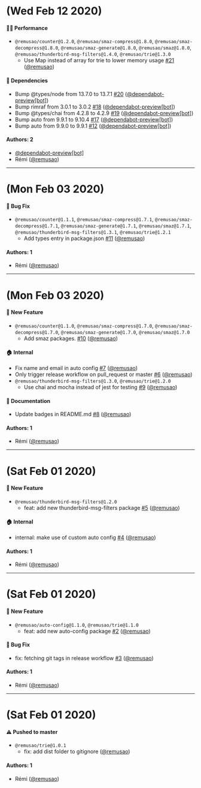 # (Wed Feb 12 2020)

#### :running_woman: Performance

- `@remusao/counter@1.2.0`, `@remusao/smaz-compress@1.8.0`, `@remusao/smaz-decompress@1.8.0`, `@remusao/smaz-generate@1.8.0`, `@remusao/smaz@1.8.0`, `@remusao/thunderbird-msg-filters@1.4.0`, `@remusao/trie@1.3.0`
  - Use Map instead of array for trie to lower memory usage [#21](https://github.com/remusao/mono/pull/21) ([@remusao](https://github.com/remusao))

#### :nut_and_bolt: Dependencies

- Bump @types/node from 13.7.0 to 13.7.1 [#20](https://github.com/remusao/mono/pull/20) ([@dependabot-preview[bot]](https://github.com/dependabot-preview[bot]))
- Bump rimraf from 3.0.1 to 3.0.2 [#18](https://github.com/remusao/mono/pull/18) ([@dependabot-preview[bot]](https://github.com/dependabot-preview[bot]))
- Bump @types/chai from 4.2.8 to 4.2.9 [#19](https://github.com/remusao/mono/pull/19) ([@dependabot-preview[bot]](https://github.com/dependabot-preview[bot]))
- Bump auto from 9.9.1 to 9.10.4 [#17](https://github.com/remusao/mono/pull/17) ([@dependabot-preview[bot]](https://github.com/dependabot-preview[bot]))
- Bump auto from 9.9.0 to 9.9.1 [#12](https://github.com/remusao/mono/pull/12) ([@dependabot-preview[bot]](https://github.com/dependabot-preview[bot]))

#### Authors: 2

- [@dependabot-preview[bot]](https://github.com/dependabot-preview[bot])
- Rémi ([@remusao](https://github.com/remusao))

---

# (Mon Feb 03 2020)

#### :bug: Bug Fix

- `@remusao/counter@1.1.1`, `@remusao/smaz-compress@1.7.1`, `@remusao/smaz-decompress@1.7.1`, `@remusao/smaz-generate@1.7.1`, `@remusao/smaz@1.7.1`, `@remusao/thunderbird-msg-filters@1.3.1`, `@remusao/trie@1.2.1`
  - Add types entry in package.json [#11](https://github.com/remusao/mono/pull/11) ([@remusao](https://github.com/remusao))

#### Authors: 1

- Rémi ([@remusao](https://github.com/remusao))

---

# (Mon Feb 03 2020)

#### :rocket: New Feature

- `@remusao/counter@1.1.0`, `@remusao/smaz-compress@1.7.0`, `@remusao/smaz-decompress@1.7.0`, `@remusao/smaz-generate@1.7.0`, `@remusao/smaz@1.7.0`
  - Add smaz packages. [#10](https://github.com/remusao/mono/pull/10) ([@remusao](https://github.com/remusao))

#### :house: Internal

- Fix name and email in auto config [#7](https://github.com/remusao/mono/pull/7) ([@remusao](https://github.com/remusao))
- Only trigger release workflow on pull_request or master [#6](https://github.com/remusao/mono/pull/6) ([@remusao](https://github.com/remusao))
- `@remusao/thunderbird-msg-filters@1.3.0`, `@remusao/trie@1.2.0`
  - Use chai and mocha instead of jest for testing [#9](https://github.com/remusao/mono/pull/9) ([@remusao](https://github.com/remusao))

#### :memo: Documentation

- Update badges in README.md [#8](https://github.com/remusao/mono/pull/8) ([@remusao](https://github.com/remusao))

#### Authors: 1

- Rémi ([@remusao](https://github.com/remusao))

---

# (Sat Feb 01 2020)

#### :rocket: New Feature

- `@remusao/thunderbird-msg-filters@1.2.0`
  - feat: add new thunderbird-msg-filters package [#5](https://github.com/remusao/mono/pull/5) ([@remusao](https://github.com/remusao))

#### :house: Internal

- internal: make use of custom auto config [#4](https://github.com/remusao/mono/pull/4) ([@remusao](https://github.com/remusao))

#### Authors: 1

- Rémi ([@remusao](https://github.com/remusao))

---

# (Sat Feb 01 2020)

#### :rocket: New Feature

- `@remusao/auto-config@1.1.0`, `@remusao/trie@1.1.0`
  - feat: add new auto-config package [#2](https://github.com/remusao/mono/pull/2) ([@remusao](https://github.com/remusao))

#### :bug: Bug Fix

- fix: fetching git tags in release workflow [#3](https://github.com/remusao/mono/pull/3) ([@remusao](https://github.com/remusao))

#### Authors: 1

- Rémi ([@remusao](https://github.com/remusao))

---

# (Sat Feb 01 2020)

#### ⚠️  Pushed to master

- `@remusao/trie@1.0.1`
  - fix: add dist folder to gitignore  ([@remusao](https://github.com/remusao))

#### Authors: 1

- Rémi ([@remusao](https://github.com/remusao))
